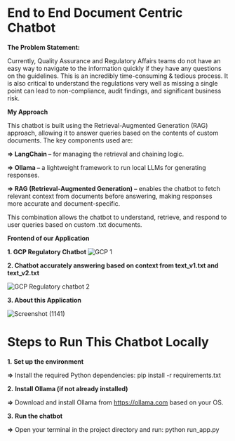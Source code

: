 # End to End Document Centric Chatbot

**The Problem Statement:**

Currently, Quality Assurance and Regulatory Affairs teams do not have an easy way to navigate 
to the information quickly if they have any questions on the guidelines. This is an incredibly 
time-consuming & tedious process. It is also critical to understand the regulations very well as 
missing a single point can lead to non-compliance, audit findings, and significant business risk.  

**My Approach**

This chatbot is built using the Retrieval-Augmented Generation (RAG) approach, allowing it to answer queries based on the contents of custom documents. The key components used are:

**=> LangChain –** for managing the retrieval and chaining logic.

**=> Ollama –** a lightweight framework to run local LLMs for generating responses.

**=> RAG (Retrieval-Augmented Generation) –** enables the chatbot to fetch relevant context from documents before answering, making responses more accurate and document-specific.

This combination allows the chatbot to understand, retrieve, and respond to user queries based on custom .txt documents.

**Frontend of our Application**

**1. GCP Regulatory Chatbot**
![GCP 1](https://github.com/user-attachments/assets/f39d66ef-e90e-43d0-a8f3-1a5789c75c08)


**2. Chatbot accurately answering based on context from text_v1.txt and text_v2.txt**


![GCP Regulatory chatbot 2](https://github.com/user-attachments/assets/f9bbb42d-d9e5-4ed0-a6b0-7b8ee8dbff8a)

**3. About this Application**

![Screenshot (1141)](https://github.com/user-attachments/assets/f2d89e0e-b697-4e76-9ae4-76b7f0e656ca)




# Steps to Run This Chatbot Locally

**1.** **Set up the environment**

**=>** Install the required Python dependencies: pip install -r requirements.txt



**2.** **Install Ollama (if not already installed)**

**=>** Download and install Ollama from https://ollama.com based on your OS.



**3.** **Run the chatbot**

**=>** Open your terminal in the project directory and run: python run_app.py



   
